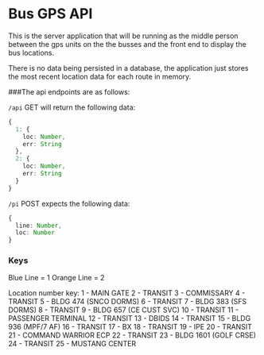 # Bus GPS API

This is the server application that will be running as the middle person between the gps units on the the busses and the front end to display the bus locations.

There is no data being persisted in a database, the application just stores the most recent location data for each route in memory.

###The api endpoints are as follows:

`/api` GET will return the following data:
```typescript
{
  1: {
    loc: Number,
    err: String
  },
  2: {
    loc: Number,
    err: String
  }
}
```

`/pi` POST expects the following data:
```typescript
{
  line: Number,
  loc: Number
}
```
### Keys
Blue Line = 1
Orange Line = 2

Location number key:
1 - MAIN GATE
2 - TRANSIT
3 - COMMISSARY
4 - TRANSIT
5 - BLDG 474 (SNCO DORMS)
6 - TRANSIT
7 - BLDG 383 (SFS DORMS)
8 - TRANSIT
9 - BLDG 657 (CE CUST SVC)
10 - TRANSIT
11 - PASSENGER TERMINAL
12 - TRANSIT
13 - DBIDS
14 - TRANSIT
15 - BLDG 936 (MPF/7 AF)
16 - TRANSIT
17 - BX
18 - TRANSIT
19 - IPE
20 - TRANSIT
21 - COMMAND WARRIOR ECP
22 - TRANSIT
23 - BLDG 1601 (GOLF CRSE)
24 - TRANSIT
25 - MUSTANG CENTER


